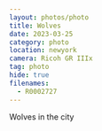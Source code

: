 ```yaml
---
layout: photos/photo
title: Wolves
date: 2023-03-25
category: photo
location: newyork
camera: Ricoh GR IIIx
tag: photo
hide: true
filenames:
  - R0002727
---
```


Wolves in the city
